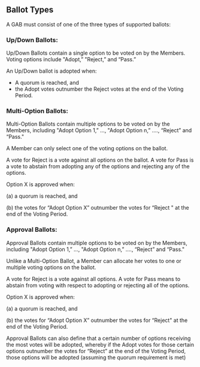 ## Ballot Types
A GAB must consist of one of the three types of supported ballots:
### Up/Down Ballots:
Up/Down Ballots contain a single option to be voted on by the Members. Voting options include "Adopt,” "Reject,” and “Pass.”

An Up/Down ballot is adopted when:
- A quorum is reached, and
- the Adopt votes outnumber the Reject votes at the end of the Voting Period.

### Multi-Option Ballots:
Multi-Option Ballots contain multiple options to be voted on by the Members, including "Adopt Option 1,” …, "Adopt Option n,” …., “Reject” and “Pass."

A Member can only select one of the voting options on the ballot.

A vote for Reject is a vote against all options on the ballot.
A vote for Pass is a vote to abstain from adopting any of the options and rejecting any of the options.

Option X is approved when:

(a) a quorum is reached, and

(b) the votes for “Adopt Option X” outnumber the votes for “Reject " at the end of the Voting Period.

### Approval Ballots:
Approval Ballots contain multiple options to be voted on by the Members, including "Adopt Option 1,” …, "Adopt Option n,” …., “Reject” and “Pass."

Unlike a Multi-Option Ballot, a Member can allocate her votes to one or multiple voting options on the ballot.

A vote for Reject is a vote against all options.
A vote for Pass means to abstain from voting with respect to adopting or rejecting all of the options.

Option X is approved when:

(a) a quorum is reached, and

(b) the votes for “Adopt Option X” outnumber the votes for “Reject" at the end of the Voting Period.

Approval Ballots can also define that a certain number of options receiving the most votes will be adopted, whereby if the Adopt votes for those certain options outnumber the votes for “Reject” at the end of the Voting Period, those options will be adopted (assuming the quorum requirement is met)
